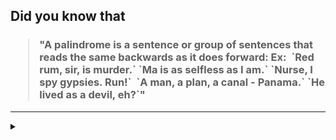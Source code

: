 ## Did you know that

<h3>
  <blockquote>
<!--START_SECTION:debris-->                                                                                                                                                                                                                                                                                                                                                                                                                                                                                                                                                                                                                                                                                                                                                                                                                                                       
"A palindrome is a sentence or group of sentences that reads the same backwards as it does forward: Ex:  `Red rum, sir, is murder.` `Ma is as selfless as I am.` `Nurse, I spy gypsies. Run!`  `A man, a plan, a canal - Panama.` `He lived as a devil, eh?`"
<!--END_SECTION:debris-->
  </blockquote>
</h3>

-----

<details>
  <summary></summary>

<img src="https://github-readme-stats.vercel.app/api?show_icons=true&hide=issues&username=ekickx"> <img src="https://github-readme-stats.vercel.app/api/top-langs/?layout=compact&username=ekickx">

</details>
